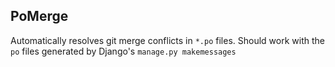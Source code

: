 ## PoMerge
Automatically resolves git merge conflicts in `*.po` files. Should work with the `po` files generated by Django's `manage.py makemessages`

